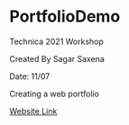 # PortfolioDemo
Technica 2021 Workshop

Created By Sagar Saxena

Date: 11/07

Creating a web portfolio

[Website Link](https://sagardsaxena.github.io/PortfolioDemo/)
